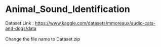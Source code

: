 # Animal_Sound_Identification

Dataset Link : https://www.kaggle.com/datasets/mmoreaux/audio-cats-and-dogs/data <br><br>
Change the file name to Dataset.zip
